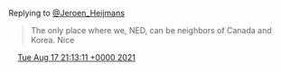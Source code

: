 Replying to [@Jeroen\_Heijmans](https://twitter.com/Jeroen_Heijmans/status/1427739027243945986)

> The only place where we, NED, can be neighbors of Canada and Korea\. Nice

<img src="../../media/tweet.ico" width="12" /> [Tue Aug 17 21:13:11 +0000 2021](https://twitter.com/DromerDenker/status/1427740314471645186)